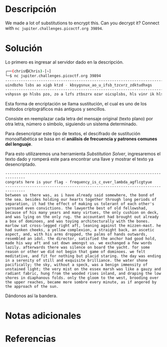 # **Descripción**

We made a lot of substitutions to encrypt this. Can you decrypt it? Connect with `nc jupiter.challenges.picoctf.org 39894`.
# **Solución**

Lo primero es ingresar al servidor dado en la descripción.

```bash
┌──(chris㉿Chris)-[~]
└─$ nc jupiter.challenges.picoctf.org 39894
-------------------------------------------------------------------------------
uindbzho lsbs ao xigb ktzd - kbsygsnux_ao_u_ifsb_tzcvrz_zdktudhxgs
-------------------------------------------------------------------------------
vshpssn go hlsbs pzo, zo a lzfs ztbszrx ozar oicsplsbs, hls vinr ik hls osz. vsoarso litrand igb lszbho hidshlsb hlbigdl tind wsbairo ik oswzbzhain, ah lzr hls skksuh ik czmand go hitsbznh ik szul ihlsb'o xzbnoznr sfsn uinfauhaino. hls tzpxsbhls vsoh ik itr ksttipolzr, vsuzgos ik lao cznx xszbo znr cznx fabhgso, hls intx ugolain in rsum, znr pzo txand in hls intx bgd. hls zuuignhznh lzr vbigdlh igh ztbszrx z vie ik ricaniso, znr pzo hixand zbulahsuhgbzttx pahl hls vinso. czbtip ozh ubioo-tsddsr badlh zkh, tsznand zdzanoh hls cajjsn-czoh. ls lzr ognmsn ulssmo, z xsttip uicwtseain, z ohbzadlh vzum, zn zoushau zowsuh, znr, pahl lao zbco rbiwwsr, hls wztco ik lznro ighpzbro, bsoscvtsr zn arit. hls rabsuhib, ozhaokasr hls znulib lzr diir litr, czrs lao pzx zkh znr ozh ripn zcindoh go. ps seulzndsr z ksp pibro tzjatx. zkhsbpzbro hlsbs pzo oatsnus in vizbr hls xzulh. kib oics bszoin ib ihlsb ps rar nih vsdan hlzh dzcs ik ricaniso. ps ksth csrahzhafs, znr kah kib nihland vgh wtzuar ohzband. hls rzx pzo snrand an z osbsnahx ik ohatt znr seygaoahs vbattaznus. hls pzhsb olins wzuakauzttx; hls omx, pahligh z owsum, pzo z vsnadn accsnoahx ik gnohzansr tadlh; hls fsbx caoh in hls soose czbol pzo tams z dzgjx znr bzraznh kzvbau, lgnd kbic hls piirsr baoso antznr, znr rbzwand hls tip olibso an razwlznigo kitro. intx hls dtiic hi hls psoh, vbiirand ifsb hls gwwsb bszulso, vsuzcs cibs oicvbs sfsbx canghs, zo ak zndsbsr vx hls zwwbizul ik hls ogn.
```

Esta forma de encriptación se llama sustitución, el cual es uno de los métodos criptográficos más antiguos y sencillos. 

Consiste en reemplazar cada letra del mensaje original (texto plano) por otra letra, número o símbolo, siguiendo un sistema determinado.

Para desencriptar este tipo de textos, el descifrado de sustitución monoalfabética se basa en el **análisis de frecuencia y patrones comunes del lenguaje**.

Para esto utilizaremos una herramienta *Substitution Solver*, ingresaremos el texto dado y romperá este para encontrar una llave y mostrar el texto ya desencriptado.

```
-------------------------------------------------------------------------------
congrats here is your flag - frequency_is_c_over_lambda_agflcgtyue
-------------------------------------------------------------------------------
between us there was, as i have already said somewhere, the bond of the sea. besides holding our hearts together through long periods of separation, it had the effect of making us tolerant of each other's yarnsand even convictions. the lawyerthe best of old fellowshad, because of his many years and many virtues, the only cushion on deck, and was lying on the only rug. the accountant had brought out already a box of dominoes, and was toying architecturally with the bones. marlow sat cross-legged right aft, leaning against the mizzen-mast. he had sunken cheeks, a yellow complexion, a straight back, an ascetic aspect, and, with his arms dropped, the palms of hands outwards, resembled an idol. the director, satisfied the anchor had good hold, made his way aft and sat down amongst us. we exchanged a few words lazily. afterwards there was silence on board the yacht. for some reason or other we did not begin that game of dominoes. we felt meditative, and fit for nothing but placid staring. the day was ending in a serenity of still and exquisite brilliance. the water shone pacifically; the sky, without a speck, was a benign immensity of unstained light; the very mist on the essex marsh was like a gauzy and radiant fabric, hung from the wooded rises inland, and draping the low shores in diaphanous folds. only the gloom to the west, brooding over the upper reaches, became more sombre every minute, as if angered by the approach of the sun.

```

Dándonos así la bandera.

# **Notas adicionales**


# **Referencias**




